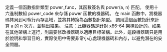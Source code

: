 定義一個函數指針類型 power_func，其函數簽名與 power(a, n) 匹配。
使用十六進制數組 power_code 來存儲 power 函數的機器碼。
在 main 函數中，將機器碼拷貝到可執行內存區域，並將其轉換為函數指針類型。
調用這個函數指針來計算 a 的 n 次方，並輸出結果。
注意：此機器碼是針對 x86-64 架構設計的。如果在其他架構上運行，則需要修改機器碼以適應目標架構。此外，這段機器碼只是用於說明和學習目的，實際使用中需要非常小心處理機器碼和內存，以避免潛在的安全問題。






